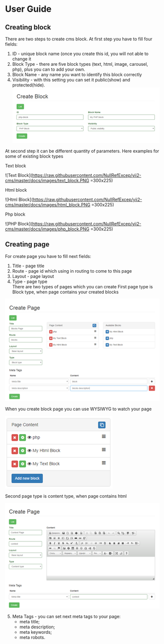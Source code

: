 User Guide
====================

Creating block
--------------
There are two steps to create cms block.
At first step you have to fill four fields:
 1. ID - unique block name (once you create this id, you will not able to change it
 2. Block Type - there are five block types (text, html, image, carousel, php), plus you can to add your own.
 3. Block Name - any name you want to identify this block correctly
 4. Visibility - with this setting you can set it public(show) and protected(hide).
![Create Block Screenshot](https://raw.githubusercontent.com/NullRefExcep/yii2-cms/master/docs/images/create_block.PNG)

At second step it can be different quantity of parameters. Here examples for some of existing block types

Text block

![Text Block](https://raw.githubusercontent.com/NullRefExcep/yii2-cms/master/docs/images/text_block.PNG =300x225)

Html block

![Html Block](https://raw.githubusercontent.com/NullRefExcep/yii2-cms/master/docs/images/html_block.PNG =300x225) 

Php block

![PHP Block](https://raw.githubusercontent.com/NullRefExcep/yii2-cms/master/docs/images/php_block.PNG =300x225) 

Creating page
--------------
For create page you have to fill next fields:
 1. Title - page title 
 2. Route - page id which using in routing to come to this page
 3. Layout - page layout 
 4. Type - page type  
 There are two types of pages which you can create
 First page type is Block type, when page contains your created blocks

 ![Block page](https://raw.githubusercontent.com/NullRefExcep/yii2-cms/master/docs/images/block_page.PNG)
 
 When you create block page you can use WYSIWYG to watch your page
 
 ![wysiwyg](https://raw.githubusercontent.com/NullRefExcep/yii2-cms/master/docs/images/wysiwyg.PNG)
 
 Second page type is content type, when page contains html
 
 ![Context page](https://raw.githubusercontent.com/NullRefExcep/yii2-cms/master/docs/images/context_page.PNG)
 
 5. Meta Tags - you can set next meta tags to your page:
    - meta title;
    - meta description;
    - meta keywords;
    - meta robots.
